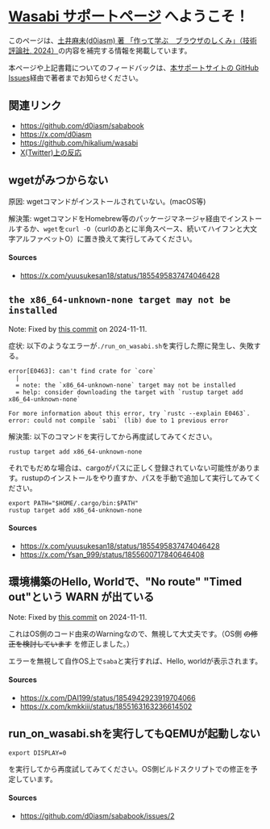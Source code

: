 # [Wasabi サポートページ](https://lowlayergirls.github.io/wasabi-help/) へようこそ！
このページは、[土井麻未(d0iasm) 著 「作って学ぶ　ブラウザのしくみ」（技術評論社, 2024）](https://gihyo.jp/book/2024/978-4-297-14546-0)の内容を補完する情報を掲載しています。

本ページや上記書籍についてのフィードバックは、[本サポートサイトの GitHub Issues](https://github.com/lowlayergirls/wasabi-help/issues)経由で著者までお知らせください。

## 関連リンク

- <https://github.com/d0iasm/sababook>
- <https://x.com/d0iasm>
- <https://github.com/hikalium/wasabi>
- [X(Twitter)上の反応](https://x.com/search?q=(%20%E4%BD%9C%E3%81%A3%E3%81%A6%E5%AD%A6%E3%81%B6%E3%80%80%E3%83%96%E3%83%A9%E3%82%A6%E3%82%B6%E3%81%AE%E3%81%97%E3%81%8F%E3%81%BF%20)%20OR%20%23%E4%BD%9C%E3%81%A3%E3%81%A6%E5%AD%A6%E3%81%B6%E3%83%96%E3%83%A9%E3%82%A6%E3%82%B6%E3%81%AE%E3%81%97%E3%81%8F%E3%81%BF%20OR%20saba_book&src=typed_query&f=live)

## wgetがみつからない

原因: wgetコマンドがインストールされていない。(macOS等)

解決策: wgetコマンドをHomebrew等のパッケージマネージャ経由でインストールするか、`wget`を`curl -O`（curlのあとに半角スペース、続いてハイフンと大文字アルファベットO）に置き換えて実行してみてください。

#### Sources
- <https://x.com/yuusukesan18/status/1855495837474046428>

## `the x86_64-unknown-none target may not be installed`

Note: Fixed by [this commit](https://github.com/hikalium/wasabi/commit/4796f62364ce8f24613dccba60618e1d35254b16) on 2024-11-11.

症状: 以下のようなエラーが`./run_on_wasabi.sh`を実行した際に発生し、失敗する。

```
error[E0463]: can't find crate for `core`
  |
  = note: the `x86_64-unknown-none` target may not be installed
  = help: consider downloading the target with `rustup target add x86_64-unknown-none`

For more information about this error, try `rustc --explain E0463`.
error: could not compile `sabi` (lib) due to 1 previous error
```

解決策: 以下のコマンドを実行してから再度試してみてください。
```
rustup target add x86_64-unknown-none
```

それでもだめな場合は、cargoがパスに正しく登録されていない可能性があります。rustupのインストールをやり直すか、パスを手動で追加して実行してみてください。
```
export PATH="$HOME/.cargo/bin:$PATH"
rustup target add x86_64-unknown-none
```

#### Sources
- <https://x.com/yuusukesan18/status/1855495837474046428>
- <https://x.com/Ysan_999/status/1855600717840646408>

## 環境構築のHello, Worldで、"No route" "Timed out"という WARN が出ている

Note: Fixed by [this commit](https://github.com/hikalium/wasabi/commit/abf27c6f587e777fce5c53234d45d997ed075996) on 2024-11-11.

これはOS側のコード由来のWarningなので、無視して大丈夫です。（OS側 ~~の修正を検討しています~~ を修正しました。）

エラーを無視して自作OS上で`saba`と実行すれば、Hello, worldが表示されます。

#### Sources
- <https://x.com/DAI199/status/1854942923919704066>
- <https://x.com/kmkkiii/status/1855163163236614502>

## run_on_wasabi.shを実行してもQEMUが起動しない

```
export DISPLAY=0
```

を実行してから再度試してみてください。OS側ビルドスクリプトでの修正を予定しています。

#### Sources
- <https://github.com/d0iasm/sababook/issues/2>

